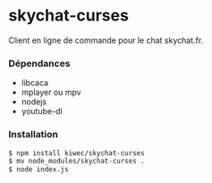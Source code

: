 # skychat-curses

Client en ligne de commande pour le chat skychat.fr.

### Dépendances

* libcaca
* mplayer ou mpv
* nodejs
* youtube-dl

### Installation

```sh
$ npm install kiwec/skychat-curses
$ mv node_modules/skychat-curses .
$ node index.js
```

